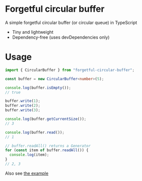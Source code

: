 # Forgetful circular buffer
A simple forgetful circular buffer (or circular queue) in TypeScript
- Tiny and lightweight
- Dependency-free (uses devDependencies only)

# Usage
``` TypeScript
import { CircularBuffer } from "forgetful-circular-buffer";

const buffer = new CircularBuffer<number>(5);

console.log(buffer.isEmpty());
// true

buffer.write(1);
buffer.write(2);
buffer.write(3);

console.log(buffer.getCurrentSize());
// 3

console.log(buffer.read());
// 1

// buffer.readAll() returns a Generator
for (const item of buffer.readAll()) {
  console.log(item);
}
// 2, 3
```

Also see [the example](https://github.com/mdezh/forgetful-circular-buffer/blob/master/examples/example.ts)
